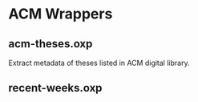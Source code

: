 # ACM Wrappers

## acm-theses.oxp

Extract metadata of theses listed in ACM digital library.

## recent-weeks.oxp


